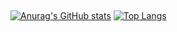 ##
[![Anurag's GitHub stats](https://github-readme-stats.vercel.app/api?username=rycarddo)](https://github.com/anuraghazra/github-readme-stats)
[![Top Langs](https://github-readme-stats.vercel.app/api/top-langs/?username=rycarddo&layout=compact)](https://github.com/anuraghazra/github-readme-stats)

